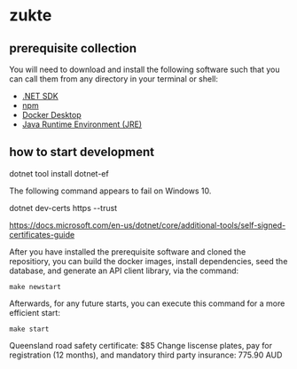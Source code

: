 # zukte

## prerequisite collection

You will need to download and install the following software such that you can call them from any directory in your terminal or shell:

- [.NET SDK](https://dotnet.microsoft.com/download)
- [npm](https://nodejs.org/en/download/)
- [Docker Desktop](https://www.docker.com/products/docker-desktop)
- [Java Runtime Environment (JRE)](https://www.java.com/en/download/)

## how to start development

dotnet tool install dotnet-ef

The following command appears to fail on Windows 10.

dotnet dev-certs https --trust

https://docs.microsoft.com/en-us/dotnet/core/additional-tools/self-signed-certificates-guide

After you have installed the prerequisite software and cloned the repositiory, you can build the docker images, install dependencies, seed the database, and generate an API client library, via the command:

```
make newstart
```

Afterwards, for any future starts, you can execute this command for a more efficient start:

```
make start
```

Queensland road safety certificate: $85
Change liscense plates, pay for registration (12 months), and mandatory third party insurance: 775.90 AUD
